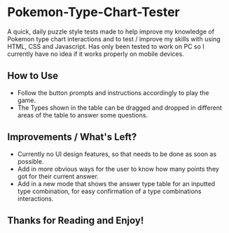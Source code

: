 # Pokemon-Type-Chart-Tester
A quick, daily puzzle style tests made to help improve my knowledge of Pokemon type chart interactions and to test / improve my skills with using HTML, CSS and Javascript. Has only been tested to work on PC so I currently have no idea if it works properly on mobile devices.

## How to Use

- Follow the button prompts and instructions accordingly to play the game.
- The Types shown in the table can be dragged and dropped in different areas of the table to answer some questions.

## Improvements / What's Left?

- Currently no UI design features, so that needs to be done as soon as possible.
- Add in more obvious ways for the user to know how many points they got for their current answer.
- Add in a new mode that shows the answer type table for an inputted type combination, for easy confirmation of a type combinations interactions.

## Thanks for Reading and Enjoy!

